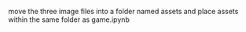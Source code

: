 move the three image files into a folder named assets and place assets within the same folder as game.ipynb
